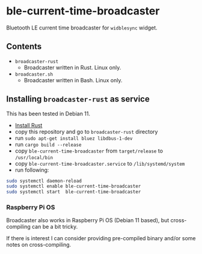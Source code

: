 # ble-current-time-broadcaster

Bluetooth LE current time broadcaster for `widblesync` widget.

## Contents

- `broadcaster-rust`
    - Broadcaster written in Rust. Linux only.
- `broadcaster.sh`
    - Broadcaster written in Bash. Linux only.

## Installing `broadcaster-rust` as service

This has been tested in Debian 11.

- [Install Rust]
- copy this repository and go to `broadcaster-rust` directory
- run `sudo apt-get install bluez libdbus-1-dev`
- run `cargo build --release`
- copy `ble-current-time-broadcaster` from `target/release` to `/usr/local/bin`
- copy `ble-current-time-broadcaster.service` to `/lib/systemd/system`
- run following:

```bash
sudo systemctl daemon-reload
sudo systemctl enable ble-current-time-broadcaster
sudo systemctl start  ble-current-time-broadcaster
```

### Raspberry Pi OS

Broadcaster also works in Raspberry Pi OS (Debian 11 based),
but cross-compiling can be a bit tricky.

If there is interest I can consider providing pre-compiled binary
and/or some notes on cross-compiling.

[Install Rust]: https://www.rust-lang.org/tools/install
